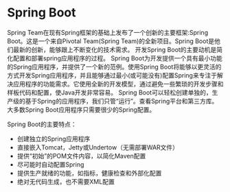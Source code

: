 # Spring Boot
Spring Team在现有Spring框架的基础上发布了一个创新的主要框架:Spring Boot。这是一个来自Pivotal Team(Spring Team)的全新项目。Spring Boot是他们最新的创新，能够跟上不断变化的技术需求。 开发Spring Boot的主要动机是简化配置和部署spring应用程序的过程。
Spring Boot为开发提供一个具有最小功能的Spring应用程序，并提供了一个新的范例。使用Spring Boot将能够以更灵活的方式开发Spring应用程序，并且能够通过最小(或可能没有)配置Spring来专注于解决应用程序的功能需求。它使用全新的开发模型，通过避免一些繁琐的开发步骤和样板代码和配置，使Java开发非常容易。
Spring Boot可以轻松创建单独的，生产级的基于Spring的应用程序，我们只管“运行”。查看Spring平台和第三方库。大多数Spring Boot应用程序只需要很少的Spring配置。

Spring Boot的主要特点：
- 创建独立的Spring应用程序
- 直接嵌入Tomcat，Jetty或Undertow（无需部署WAR文件）
- 提供“初始”的POM文件内容，以简化Maven配置
- 尽可能时自动配置Spring
- 提供生产就绪的功能，如指标，健康检查和外部化配置
- 绝对无代码生成，也不需要XML配置